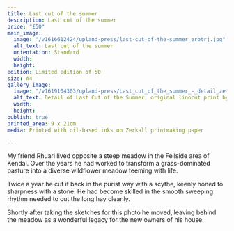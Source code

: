 ```yaml
---
title: Last cut of the summer
description: Last cut of the summer
price: "£50"
main_image:
  image: "/v1616612424/upland-press/last-cut-of-the-summer_erotrj.jpg"
  alt_text: Last cut of the summer
  orientation: Standard
  width: 
  height: 
edition: Limited edition of 50
size: A4
gallery_image:
  image: "/v1619104303/upland-press/Last_cut_of_the_summer_-_detail_zet9bh.jpg"
  alt_text: Detail of Last Cut of the Summer, original linocut print by Toby Travis
  width: 
  height: 
publish: true
printed_area: 9 x 21cm
media: Printed with oil-based inks on Zerkall printmaking paper

---
```

My friend Rhuari lived opposite a steep meadow in the Fellside area of Kendal. Over the years he had worked to transform a grass-dominated pasture into a diverse wildflower meadow teeming with life.

Twice a year he cut it back in the purist way with a scythe, keenly honed to sharpness with a stone. He had become skilled in the smooth sweeping rhythm needed to cut the long hay cleanly. 

Shortly after taking the sketches for this photo he moved, leaving behind the meadow as a wonderful legacy for the new owners of his house.